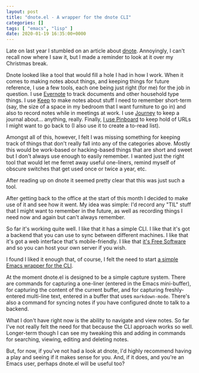 ```yaml
---
layout: post
title: "dnote.el - A wrapper for the dnote CLI"
categories: []
tags: [ "emacs", "lisp" ]
date: 2020-01-19 16:35:00+0000
---
```


Late on last year I stumbled on an article about
[dnote](https://www.getdnote.com/). Annoyingly, I can't recall now where I
saw it, but I made a reminder to look at it over my Christmas break.

Dnote looked like a tool that would fill a hole I had in how I work. When it
comes to making notes about things, and keeping things for future reference,
I use a few tools, each one being just right (for me) for the job in
question. I use [Evernote](https://evernote.com/) to track documents and
other household type things. I use [Keep](https://www.google.com/keep/) to
make notes about stuff I need to remember short-term (say, the size of a
space in my bedroom that I want furniture to go in) and also to record notes
while in meetings at work. I use [Journey](https://journey.cloud/) to keep a
journal about... anything, really. Finally, [I use
Pinboard](https://pinboard.in/u:davep) to keep hold of URLs I might want to
go back to (I also use it to create a to-read list).

Amongst all of this, however, I felt I was missing something for keeping
track of things that don't really fall into any of the categories above.
Mostly this would be work-based or hacking-based things that are short and
sweet but I don't always use enough to easily remember. I wanted just the
right tool that would let me ferret away useful one-liners, remind myself of
obscure switches that get used once or twice a year, etc.

After reading up on dnote it seemed pretty clear that this was just such a
tool.

After getting back to the office at the start of this month I decided to
make use of it and see how it went. My idea was simple: I'd record any "TIL"
stuff that I might want to remember in the future, as well as recording
things I need now and again but can't always remember.

So far it's working quite well. I like that it has a simple CLI. I like that
it's got a backend that you can use to sync between different machines. I
like that it's got a web interface that's mobile-friendly. I like that [it's
Free Software](https://github.com/dnote/dnote) and so you can host your own
server if you wish.

I found I liked it enough that, of course, I felt the need to start [a
simple Emacs wrapper for the CLI](https://github.com/davep/dnote.el).

At the moment dnote.el is designed to be a simple capture system. There are
commands for capturing a one-liner (entered in the Emacs mini-buffer), for
capturing the content of the current buffer, and for capturing
freshly-entered multi-line text, entered in a buffer that uses
`markdown-mode`. There's also a command for syncing notes if you have
configured dnote to talk to a backend.

What I don't have right now is the ability to navigate and view notes. So
far I've not really felt the need for that because the CLI approach works so
well. Longer-term though I can see my tweaking this and adding in commands
for searching, viewing, editing and deleting notes.

But, for now, if you've not had a look at dnote, I'd highly recommend having
a play and seeing if it makes sense for you. And, if it does, and you're an
Emacs user, perhaps dnote.el will be useful too?

[//]: # (2020-01-19-dnote-el.md ends here)
